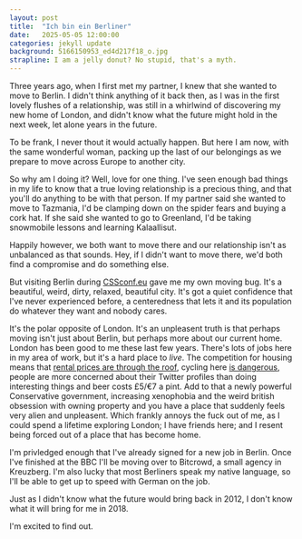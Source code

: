 ```yaml
---
layout: post
title:  "Ich bin ein Berliner"
date:   2025-05-05 12:00:00
categories: jekyll update
background: 5166150953_ed4d217f18_o.jpg
strapline: I am a jelly donut? No stupid, that's a myth.
---
```


Three years ago, when I first met my partner, I knew that she wanted to move to Berlin. I didn't think anything of it back then, as I was in the first lovely flushes of a relationship, was still in a whirlwind of discovering my new home of London, and didn't know what the future might hold in the next week, let alone years in the future.

To be frank, I never thout it would actually happen. But here I am now, with the same wonderful woman, packing up the last of our belongings as we prepare to move across Europe to another city. 

So why am I doing it? Well, love for one thing. I've seen enough bad things in my life to know that a true loving relationship is a precious thing, and that you'll do anything to be with that person. If my partner said she wanted to move to Tazmania, I'd be clamping down on the spider fears and buying a cork hat. If she said she wanted to go to Greenland, I'd be taking snowmobile lessons and learning Kalaallisut. 

Happily however, we both want to move there and our relationship isn't as unbalanced as that sounds. Hey, if I didn't want to move there, we'd both find a compromise and do something else. 

But visiting Berlin during [CSSconf.eu]() gave me my own moving bug. It's a beautiful, weird, dirty, relaxed, beautiful city. It's got a quiet confidence that I've never experienced before, a centeredness that lets it and its population do whatever they want and nobody cares. 

It's the polar opposite of London. It's an unpleasent truth is that perhaps moving isn't just about Berlin, but perhaps more about our current home. London has been good to me these last few years. There's lots of jobs here in my area of work, but it's a hard place to *live*. The competition for housing means that [rental prices are through the roof](), cycling here [is dangerous](), people are more concerned about their Twitter profiles than doing interesting things and beer costs £5/€7 a pint. Add to that a newly powerful Conservative government, increasing xenophobia and the weird british obsession with owning property and you have a place that suddenly feels very alien and unpleasent. Which frankly annoys the fuck out of me, as I could spend a lifetime exploring London; I have friends here; and I resent being forced out of a place that has become home.

I'm privledged enough that I've already signed for a new job in Berlin. Once I've finished at the BBC I'll be moving over to Bitcrowd, a small agency in Kreuzberg. I'm also lucky that most Berliners speak my native language, so I'll be able to get up to speed with German on the job. 

Just as I didn't know what the future would bring back in 2012, I don't know what it will bring for me in 2018. 

I'm excited to find out.

